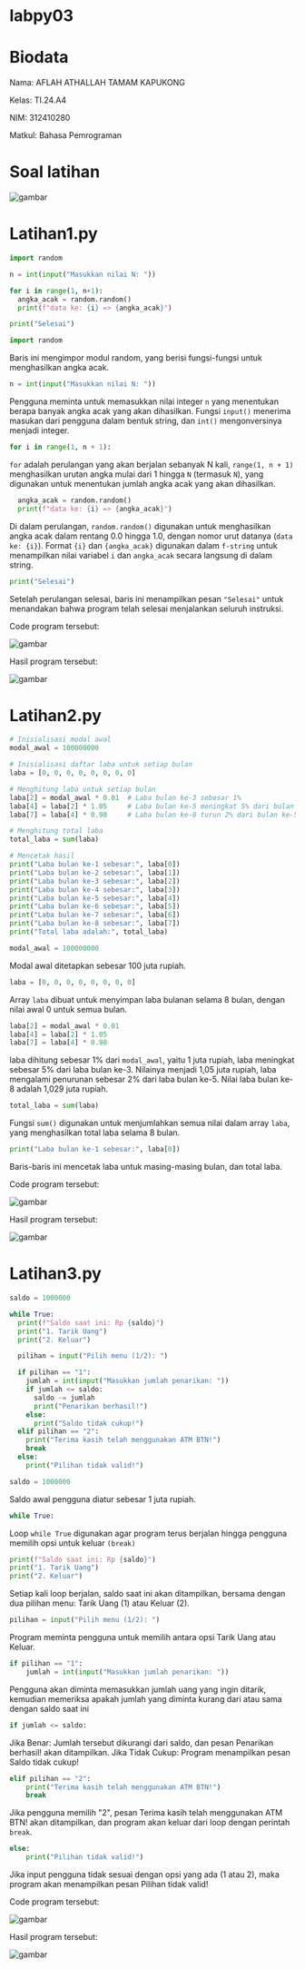 # labpy03

# Biodata
Nama: AFLAH ATHALLAH TAMAM KAPUKONG

Kelas: TI.24.A4

NIM: 312410280

Matkul: Bahasa Pemrograman

# Soal latihan

![gambar](https://github.com/andreanbadeh/Labpy03/blob/ead01c1a56b760fa2741e76cda7776d524b1c0e9/Image/Screenshot%20From%202024-10-29%2011-15-44.png)

# Latihan1.py

```python
import random

n = int(input("Masukkan nilai N: "))

for i in range(1, n+1):
  angka_acak = random.random()
  print(f"data ke: {i} => {angka_acak}")

print("Selesai")
```



```python
import random
```
Baris ini mengimpor modul random, yang berisi fungsi-fungsi untuk menghasilkan angka acak.

```python
n = int(input("Masukkan nilai N: "))
```
Pengguna meminta untuk memasukkan nilai integer `n` yang menentukan berapa banyak angka acak yang akan dihasilkan. Fungsi `input()` menerima masukan dari pengguna dalam bentuk string, dan `int()` mengonversinya menjadi integer.

```python
for i in range(1, n + 1):
```
`for` adalah perulangan yang akan berjalan sebanyak N kali, `range(1, n + 1)` menghasilkan urutan angka mulai dari 1 hingga `N` (termasuk `N`), yang digunakan untuk menentukan jumlah angka acak yang akan dihasilkan.

```python
  angka_acak = random.random()
  print(f"data ke: {i} => {angka_acak}")
```
Di dalam perulangan, `random.random()` digunakan untuk menghasilkan angka acak dalam rentang 0.0 hingga 1.0, dengan nomor urut datanya (`data ke: {i}`). Format `{i}` dan `{angka_acak}` digunakan dalam `f-string` untuk menampilkan nilai variabel `i` dan `angka_acak` secara langsung di dalam string.

```python
print("Selesai")
```
Setelah perulangan selesai, baris ini menampilkan pesan `"Selesai"` untuk menandakan bahwa program telah selesai menjalankan seluruh instruksi.

Code program tersebut:

![gambar](https://github.com/andreanbadeh/Labpy03/blob/db2b670f8d7f34ed4a0ae286dd7a3d3a853fed97/Image/latihan1.png)

Hasil program tersebut:

![gambar](https://github.com/andreanbadeh/Labpy03/blob/db2b670f8d7f34ed4a0ae286dd7a3d3a853fed97/Image/Screenshot%20From%202024-10-29%2011-04-41.png)

# Latihan2.py

```python
# Inisialisasi modal awal
modal_awal = 100000000

# Inisialisasi daftar laba untuk setiap bulan
laba = [0, 0, 0, 0, 0, 0, 0, 0]

# Menghitung laba untuk setiap bulan
laba[2] = modal_awal * 0.01  # Laba bulan ke-3 sebesar 1%
laba[4] = laba[2] * 1.05     # Laba bulan ke-5 meningkat 5% dari bulan ke-3
laba[7] = laba[4] * 0.98     # Laba bulan ke-8 turun 2% dari bulan ke-5

# Menghitung total laba
total_laba = sum(laba)

# Mencetak hasil
print("Laba bulan ke-1 sebesar:", laba[0])
print("Laba bulan ke-2 sebesar:", laba[1])
print("Laba bulan ke-3 sebesar:", laba[2])
print("Laba bulan ke-4 sebesar:", laba[3])
print("Laba bulan ke-5 sebesar:", laba[4])
print("Laba bulan ke-6 sebesar:", laba[5])
print("Laba bulan ke-7 sebesar:", laba[6])
print("Laba bulan ke-8 sebesar:", laba[7])
print("Total laba adalah:", total_laba)
```


```python
modal_awal = 100000000
```
Modal awal ditetapkan sebesar 100 juta rupiah.

```python
laba = [0, 0, 0, 0, 0, 0, 0, 0]
```
Array `laba` dibuat untuk menyimpan laba bulanan selama 8 bulan, dengan nilai awal 0 untuk semua bulan.

```python
laba[2] = modal_awal * 0.01  
laba[4] = laba[2] * 1.05     
laba[7] = laba[4] * 0.98
```
laba dihitung sebesar 1% dari `modal_awal`, yaitu 1 juta rupiah, laba meningkat sebesar 5% dari laba bulan ke-3. Nilainya menjadi 1,05 juta rupiah, laba mengalami penurunan sebesar 2% dari laba bulan ke-5. Nilai laba bulan ke-8 adalah 1,029 juta rupiah.

```python
total_laba = sum(laba)
```
Fungsi `sum()` digunakan untuk menjumlahkan semua nilai dalam array `laba`, yang menghasilkan total laba selama 8 bulan.

```python
print("Laba bulan ke-1 sebesar:", laba[0])
```
Baris-baris ini mencetak laba untuk masing-masing bulan, dan total laba.

Code program tersebut:

![gambar](https://github.com/andreanbadeh/Labpy03/blob/d19ff542f8f6a7e909f4d2828d9cfe78f1c24c86/Image/latihan2.png)

Hasil program tersebut:

![gambar](https://github.com/andreanbadeh/Labpy03/blob/d19ff542f8f6a7e909f4d2828d9cfe78f1c24c86/Image/Screenshot%20From%202024-10-29%2011-44-10.png)

# Latihan3.py

```python
saldo = 1000000

while True:
  print(f"Saldo saat ini: Rp {saldo}")
  print("1. Tarik Uang")
  print("2. Keluar")

  pilihan = input("Pilih menu (1/2): ")

  if pilihan == "1":
    jumlah = int(input("Masukkan jumlah penarikan: "))
    if jumlah <= saldo:
      saldo -= jumlah
      print("Penarikan berhasil!")
    else:
      print("Saldo tidak cukup!")
  elif pilihan == "2":
    print("Terima kasih telah menggunakan ATM BTN!")
    break
  else:
    print("Pilihan tidak valid!")
```


```python
saldo = 1000000
```
Saldo awal pengguna diatur sebesar 1 juta rupiah.

```python
while True:
```
Loop `while True` digunakan agar program terus berjalan hingga pengguna memilih opsi untuk keluar `(break)`

```python
print(f"Saldo saat ini: Rp {saldo}")
print("1. Tarik Uang")
print("2. Keluar")
```
Setiap kali loop berjalan, saldo saat ini akan ditampilkan, bersama dengan dua pilihan menu: Tarik Uang (1) atau Keluar (2).

```python
pilihan = input("Pilih menu (1/2): ")
```
Program meminta pengguna untuk memilih antara opsi Tarik Uang atau Keluar.

```python
if pilihan == "1":
    jumlah = int(input("Masukkan jumlah penarikan: "))
```
Pengguna akan diminta memasukkan jumlah uang yang ingin ditarik, kemudian memeriksa apakah jumlah yang diminta kurang dari atau sama dengan saldo saat ini

```python
if jumlah <= saldo:
```
Jika Benar: Jumlah tersebut dikurangi dari saldo, dan pesan Penarikan berhasil! akan ditampilkan.
Jika Tidak Cukup: Program menampilkan pesan Saldo tidak cukup!

```python
elif pilihan == "2":
    print("Terima kasih telah menggunakan ATM BTN!")
    break
```
Jika pengguna memilih "2", pesan Terima kasih telah menggunakan ATM BTN! akan ditampilkan, dan program akan keluar dari loop dengan perintah `break`.

```python
else:
    print("Pilihan tidak valid!")
```
Jika input pengguna tidak sesuai dengan opsi yang ada (1 atau 2), maka program akan menampilkan pesan Pilihan tidak valid!

Code program tersebut:

![gambar](https://github.com/andreanbadeh/Labpy03/blob/2d34fe183a3296798cef49d24db50a2c7efd5372/Image/latihan3.png)

Hasil program tersebut:

![gambar](https://github.com/andreanbadeh/Labpy03/blob/2d34fe183a3296798cef49d24db50a2c7efd5372/Image/Screenshot%20From%202024-10-29%2012-06-49.png)
